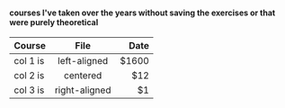 #### courses I've taken over the years without saving the exercises or that were purely theoretical

| Course   |      File      |  Date |
|----------|:-------------:|------:|
| col 1 is |  left-aligned | $1600 |
| col 2 is |    centered   |   $12 |
| col 3 is | right-aligned |    $1 |
